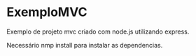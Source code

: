 # ExemploMVC
Exemplo de projeto mvc criado com node.js utilizando express.

Necessário nmp install para instalar as dependencias.
